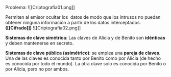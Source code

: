 
Problema:
![[Criptografía01.png]]

Permiten al emisor ocultar los  datos de modo que los intrusos no puedan obtener ninguna información a partir de los datos interceptados. **([[Cifrado]])**
![[Criptografía02.png]]

**Sistemas de clave simétrica**: Las claves de Alicia y de Benito son **idénticas** y deben mantenerse en secreto.

**Sistemas de clave pública (asimétrico)**: se emplea una **pareja de claves**. Una de las claves es conocida tanto por Benito como por Alicia (de hecho es conocida por todo el mundo). La otra clave solo es conocida por Benito o por Alicia, pero no por ambos.

